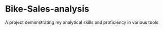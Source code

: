 # Bike-Sales-analysis
A project demonstrating my analytical skills and proficiency in various tools 
